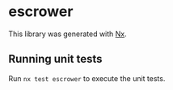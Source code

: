 # escrower

This library was generated with [Nx](https://nx.dev).

## Running unit tests

Run `nx test escrower` to execute the unit tests.
